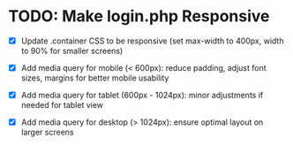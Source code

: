 # TODO: Make login.php Responsive

- [x] Update .container CSS to be responsive (set max-width to 400px, width to 90% for smaller screens)
- [x] Add media query for mobile (< 600px): reduce padding, adjust font sizes, margins for better mobile usability
- [x] Add media query for tablet (600px - 1024px): minor adjustments if needed for tablet view
- [x] Add media query for desktop (> 1024px): ensure optimal layout on larger screens


